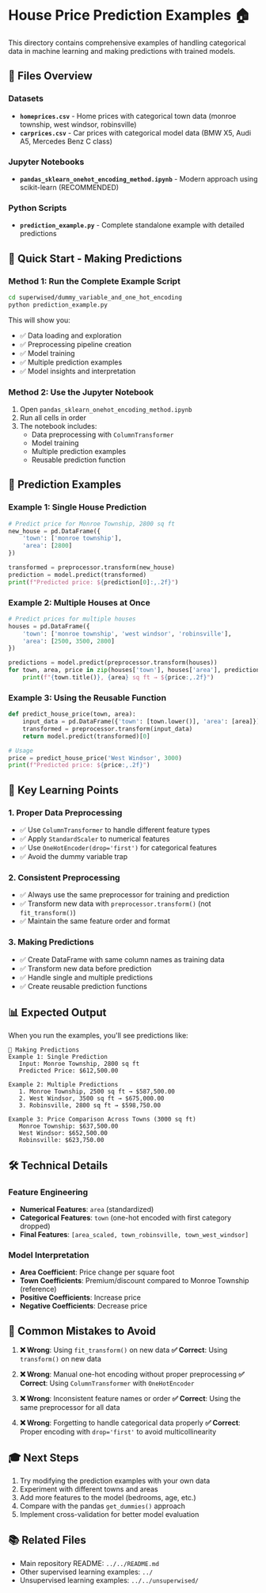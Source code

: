 # House Price Prediction Examples 🏠

This directory contains comprehensive examples of handling categorical data in machine learning and making predictions with trained models.

## 📁 Files Overview

### Datasets
- **`homeprices.csv`** - Home prices with categorical town data (monroe township, west windsor, robinsville)
- **`carprices.csv`** - Car prices with categorical model data (BMW X5, Audi A5, Mercedes Benz C class)

### Jupyter Notebooks
- **`pandas_sklearn_onehot_encoding_method.ipynb`** - Modern approach using scikit-learn (RECOMMENDED)

### Python Scripts
- **`prediction_example.py`** - Complete standalone example with detailed predictions

## 🚀 Quick Start - Making Predictions

### Method 1: Run the Complete Example Script

```bash
cd superwised/dummy_variable_and_one_hot_encoding
python prediction_example.py
```

This will show you:
- ✅ Data loading and exploration
- ✅ Preprocessing pipeline creation
- ✅ Model training
- ✅ Multiple prediction examples
- ✅ Model insights and interpretation

### Method 2: Use the Jupyter Notebook

1. Open `pandas_sklearn_onehot_encoding_method.ipynb`
2. Run all cells in order
3. The notebook includes:
   - Data preprocessing with `ColumnTransformer`
   - Model training
   - Multiple prediction examples
   - Reusable prediction function

## 🔮 Prediction Examples

### Example 1: Single House Prediction

```python
# Predict price for Monroe Township, 2800 sq ft
new_house = pd.DataFrame({
    'town': ['monroe township'],
    'area': [2800]
})

transformed = preprocessor.transform(new_house)
prediction = model.predict(transformed)
print(f"Predicted price: ${prediction[0]:,.2f}")
```

### Example 2: Multiple Houses at Once

```python
# Predict prices for multiple houses
houses = pd.DataFrame({
    'town': ['monroe township', 'west windsor', 'robinsville'],
    'area': [2500, 3500, 2800]
})

predictions = model.predict(preprocessor.transform(houses))
for town, area, price in zip(houses['town'], houses['area'], predictions):
    print(f"{town.title()}, {area} sq ft → ${price:,.2f}")
```

### Example 3: Using the Reusable Function

```python
def predict_house_price(town, area):
    input_data = pd.DataFrame({'town': [town.lower()], 'area': [area]})
    transformed = preprocessor.transform(input_data)
    return model.predict(transformed)[0]

# Usage
price = predict_house_price('West Windsor', 3000)
print(f"Predicted price: ${price:,.2f}")
```

## 🎯 Key Learning Points

### 1. **Proper Data Preprocessing**
- ✅ Use `ColumnTransformer` to handle different feature types
- ✅ Apply `StandardScaler` to numerical features
- ✅ Use `OneHotEncoder(drop='first')` for categorical features
- ✅ Avoid the dummy variable trap

### 2. **Consistent Preprocessing**
- ✅ Always use the same preprocessor for training and prediction
- ✅ Transform new data with `preprocessor.transform()` (not `fit_transform()`)
- ✅ Maintain the same feature order and format

### 3. **Making Predictions**
- ✅ Create DataFrame with same column names as training data
- ✅ Transform new data before prediction
- ✅ Handle single and multiple predictions
- ✅ Create reusable prediction functions

## 📊 Expected Output

When you run the examples, you'll see predictions like:

```
🔮 Making Predictions
Example 1: Single Prediction
   Input: Monroe Township, 2800 sq ft
   Predicted Price: $612,500.00

Example 2: Multiple Predictions
   1. Monroe Township, 2500 sq ft → $587,500.00
   2. West Windsor, 3500 sq ft → $675,000.00
   3. Robinsville, 2800 sq ft → $598,750.00

Example 3: Price Comparison Across Towns (3000 sq ft)
   Monroe Township: $637,500.00
   West Windsor: $652,500.00
   Robinsville: $623,750.00
```

## 🛠 Technical Details

### Feature Engineering
- **Numerical Features**: `area` (standardized)
- **Categorical Features**: `town` (one-hot encoded with first category dropped)
- **Final Features**: `[area_scaled, town_robinsville, town_west_windsor]`

### Model Interpretation
- **Area Coefficient**: Price change per square foot
- **Town Coefficients**: Premium/discount compared to Monroe Township (reference)
- **Positive Coefficients**: Increase price
- **Negative Coefficients**: Decrease price

## 🚨 Common Mistakes to Avoid

1. **❌ Wrong**: Using `fit_transform()` on new data
   **✅ Correct**: Using `transform()` on new data

2. **❌ Wrong**: Manual one-hot encoding without proper preprocessing
   **✅ Correct**: Using `ColumnTransformer` with `OneHotEncoder`

3. **❌ Wrong**: Inconsistent feature names or order
   **✅ Correct**: Using the same preprocessor for all data

4. **❌ Wrong**: Forgetting to handle categorical data properly
   **✅ Correct**: Proper encoding with `drop='first'` to avoid multicollinearity

## 🎓 Next Steps

1. Try modifying the prediction examples with your own data
2. Experiment with different towns and areas
3. Add more features to the model (bedrooms, age, etc.)
4. Compare with the pandas `get_dummies()` approach
5. Implement cross-validation for better model evaluation

## 📚 Related Files

- Main repository README: `../../README.md`
- Other supervised learning examples: `../`
- Unsupervised learning examples: `../../unsuperwised/`

